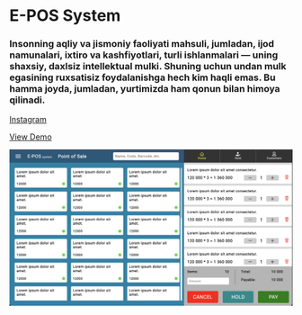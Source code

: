 # E-POS System

### Insonning aqliy va jismoniy faoliyati mahsuli, jumladan, ijod namunalari, ixtiro va kashfiyotlari, turli ishlanmalari — uning shaxsiy, daxlsiz intellektual mulki. Shuning uchun undan mulk egasining ruxsatisiz foydalanishga hech kim haqli emas. Bu hamma joyda, jumladan, yurtimizda ham qonun bilan himoya qilinadi.

[Instagram](https://www.instagram.com/oybekabduljabbor/)

[View Demo](https://e-pos.netlify.app)

![Web App](app.png)
